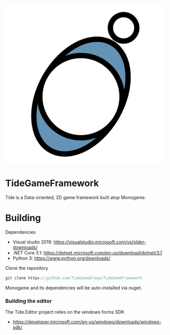 ![CoverImage](./media/Tide.png)

# TideGameFramework

Tide is a Data-oriented, 2D game framework built atop Monogame.

# Building

Dependencies

- Visual studio 2019: https://visualstudio.microsoft.com/vs/older-downloads/
- .NET Core 3.1: https://dotnet.microsoft.com/en-us/download/dotnet/3.1
- Python 3: https://www.python.org/downloads/

Clone the repository

```C#
git clone https://github.com/TideGameGroup/TideGameFramework
```

Monogame and its dependencies will be auto-installed via nuget. 

### Building the editor
The Tide.Editor project relies on the windows forms SDK
- https://developer.microsoft.com/en-us/windows/downloads/windows-sdk/
